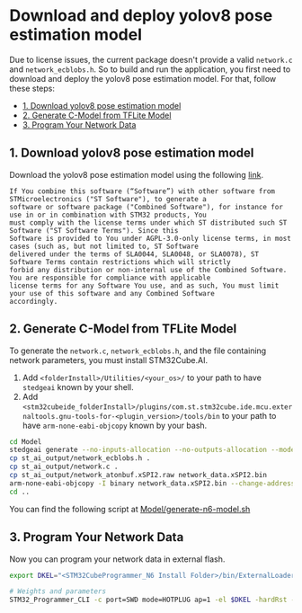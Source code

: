 # Download and deploy yolov8 pose estimation model

Due to license issues, the current package doesn't provide a valid `network.c` and `network_ecblobs.h`. So to build and run the application, you first need to download and deploy the yolov8 pose estimation model. For that, follow these steps:

- [1. Download yolov8 pose estimation model](#1-download-yolov8-pose-estimation-model)
- [2. Generate C-Model from TFLite Model](#2-generate-c-model-from-tflite-model)
- [3. Program Your Network Data](#3-program-your-network-data)

## 1. Download yolov8 pose estimation model

Download the yolov8 pose estimation model using the following [link](https://github.com/stm32-hotspot/ultralytics/raw/refs/heads/main/examples/YOLOv8-STEdgeAI/stedgeai_models/pose_estimation/yolov8n_256_quant_pc_uf_pose_coco-st.tflite).

```
If You combine this software (“Software”) with other software from STMicroelectronics ("ST Software"), to generate a
software or software package ("Combined Software"), for instance for use in or in combination with STM32 products, You
must comply with the license terms under which ST distributed such ST Software ("ST Software Terms"). Since this
Software is provided to You under AGPL-3.0-only license terms, in most cases (such as, but not limited to, ST Software
delivered under the terms of SLA0044, SLA0048, or SLA0078), ST Software Terms contain restrictions which will strictly
forbid any distribution or non-internal use of the Combined Software. You are responsible for compliance with applicable
license terms for any Software You use, and as such, You must limit your use of this software and any Combined Software
accordingly.
```

## 2. Generate C-Model from TFLite Model

To generate the `network.c`, `network_ecblobs.h`, and the file containing network parameters, you must install STM32Cube.AI.

1. Add `<folderInstall>/Utilities/<your_os>/` to your path to have `stedgeai` known by your shell.
2. Add `<stm32cubeide_folderInstall>/plugins/com.st.stm32cube.ide.mcu.externaltools.gnu-tools-for-<plugin_version>/tools/bin` to your path to have `arm-none-eabi-objcopy` known by your bash.

```bash
cd Model
stedgeai generate --no-inputs-allocation --no-outputs-allocation --model yolov8n_256_quant_pc_uf_pose_coco-st.tflite --target stm32n6 --st-neural-art default@user_neuralart.json
cp st_ai_output/network_ecblobs.h .
cp st_ai_output/network.c .
cp st_ai_output/network_atonbuf.xSPI2.raw network_data.xSPI2.bin
arm-none-eabi-objcopy -I binary network_data.xSPI2.bin --change-addresses 0x70380000 -O ihex network_data.hex
cd ..
```

You can find the following script at [Model/generate-n6-model.sh](../Model/generate-n6-model.sh)

## 3. Program Your Network Data

Now you can program your network data in external flash.

```bash
export DKEL="<STM32CubeProgrammer_N6 Install Folder>/bin/ExternalLoader/MX66UW1G45G_STM32N6570-DK.stldr"

# Weights and parameters
STM32_Programmer_CLI -c port=SWD mode=HOTPLUG ap=1 -el $DKEL -hardRst -w Model/network_data.hex
```
